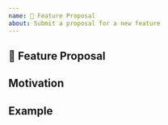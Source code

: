 ```yaml
---
name: 🚀 Feature Proposal
about: Submit a proposal for a new feature
---
```


<!-- Please search existing issues to avoid creating duplicates. -->

## 🚀 Feature Proposal

<!-- A clear and concise description of what the feature is. -->

## Motivation

<!-- Please outline the motivation for the proposal. -->

## Example

<!-- Please provide an example for how this feature would be used. -->
